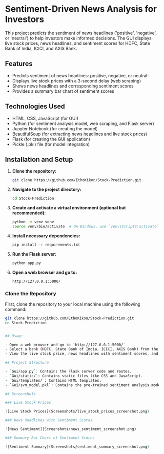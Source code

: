 # Sentiment-Driven News Analysis for Investors

This project predicts the sentiment of news headlines ('positive', 'negative', or 'neutral') to help investors make informed decisions. The GUI displays live stock prices, news headlines, and sentiment scores for HDFC, State Bank of India, ICICI, and AXIS Bank.

## Features

- Predicts sentiment of news headlines: positive, negative, or neutral
- Displays live stock prices with a 3-second delay (web scraping)
- Shows news headlines and corresponding sentiment scores
- Provides a summary bar chart of sentiment scores

## Technologies Used

- HTML, CSS, JavaScript (for GUI)
- Python (for sentiment analysis model, web scraping, and Flask server)
- Jupyter Notebook (for creating the model)
- BeautifulSoup (for extracting news headlines and live stock prices)
- Flask (for creating the GUI application)
- Pickle (.pkl) file (for model integration)

## Installation and Setup

1. **Clone the repository:**

   ```bash
   git clone https://github.com/EthoKikon/Stock-Prediction.git
   ```

2. **Navigate to the project directory:**

   ```bash
   cd Stock-Prediction
   ```

3. **Create and activate a virtual environment (optional but recommended):**

   ```bash
   python -m venv venv
   source venv/bin/activate  # On Windows, use `venv\Scripts\activate`
   ```

4. **Install necessary dependencies:**

   ```bash
   pip install -r requirements.txt
   ```

5. **Run the Flask server:**

   ```bash
   python app.py
   ```

6. **Open a web browser and go to:**
   ```
   http://127.0.0.1:5000/
   ```

### Clone the Repository

First, clone the repository to your local machine using the following command:

```bash
git clone https://github.com/EthoKikon/Stock-Prediction.git
cd Stock-Prediction


## Usage

- Open a web browser and go to `http://127.0.0.1:5000/`
- Select a bank (HDFC, State Bank of India, ICICI, AXIS Bank) from the interface.
- View the live stock price, news headlines with sentiment scores, and the summary bar chart.

## Project Structure

- `Gui/app.py`: Contains the Flask server code and routes.
- `Gui/static/`: Contains static files like CSS and JavaScript.
- `Gui/templates/`: Contains HTML templates.
- `Gui/svm_model.pkl`: Contains the pre-trained sentiment analysis model (`svm_model.pkl`).

## Screenshots

### Live Stock Prices

![Live Stock Prices](Screenshots/live_stock_prices_screenshot.png)

### News Headlines with Sentiment Scores

![News Sentiment](Screenshots/news_sentiment_screenshot.png)

### Summary Bar Chart of Sentiment Scores

![Sentiment Summary](Screenshots/sentiment_summary_screenshot.png)
```
